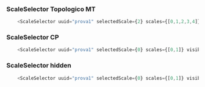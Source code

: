 ### ScaleSelector Topologico MT

```js
    <ScaleSelector uuid="prova1" selectedScale={2} scales={[0,1,2,3,4]} visible={true}/>
```

### ScaleSelector CP

```js
    <ScaleSelector uuid="prova1" selectedScale={0} scales={[0,1]} visible={true}/>
```

### ScaleSelector hidden

```js
    <ScaleSelector uuid="prova1" selectedScale={0} scales={[0,1]} visible={false}/>
```
